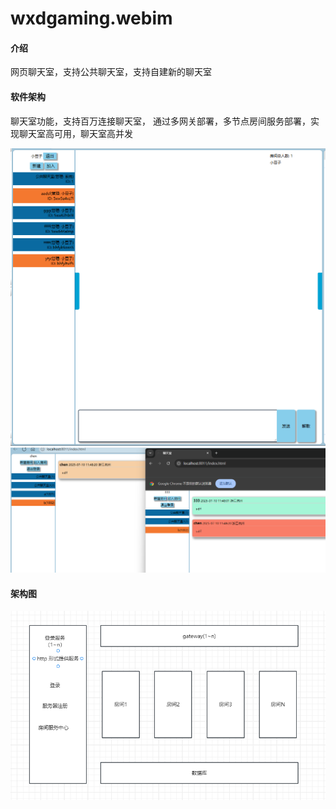 # wxdgaming.webim

#### 介绍
网页聊天室，支持公共聊天室，支持自建新的聊天室

#### 软件架构
聊天室功能，支持百万连接聊天室，
通过多网关部署，多节点房间服务部署，实现聊天室高可用，聊天室高并发

<img src="index.png">
<img src="v1.0.png">

#### 架构图

<img src="architecture.png">
